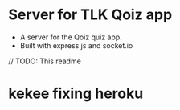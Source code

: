 # Server for TLK Qoiz app

- A server for the Qoiz quiz app. 
- Built with express js and socket.io

// TODO: This readme
# kekee fixing heroku